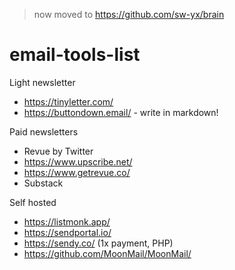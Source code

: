 > now moved to https://github.com/sw-yx/brain

# email-tools-list

Light newsletter

- https://tinyletter.com/
- https://buttondown.email/ - write in markdown!

Paid newsletters

- Revue by Twitter
- https://www.upscribe.net/
- https://www.getrevue.co/
- Substack

Self hosted

- https://listmonk.app/
- https://sendportal.io/
- https://sendy.co/ (1x payment, PHP)
- https://github.com/MoonMail/MoonMail/
